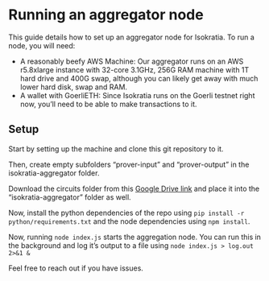 # Running an aggregator node

This guide details how to set up an aggregator node for Isokratia. To run a node, you will need:

- A reasonably beefy AWS Machine: Our aggregator runs on an AWS r5.8xlarge instance with 32-core 3.1GHz, 256G RAM machine with 1T hard drive and 400G swap, although you can likely get away with much lower hard disk, swap and RAM.
- A wallet with GoerliETH: Since Isokratia runs on the Goerli testnet right now, you’ll need to be able to make transactions to it.

## Setup

Start by setting up the machine and clone this git repository to it.

Then, create empty subfolders “prover-input” and “prover-output” in the isokratia-aggregator folder.

Download the circuits folder from this [Google Drive link](https://drive.google.com/drive/folders/1P6SVqZcwCE-yPKb86n6DCVWlxUO5opga?usp=sharing) and place it into the “isokratia-aggregator” folder as well.

Now, install the python dependencies of the repo using `pip install -r python/requirements.txt` and the node dependencies using `npm install`.

Now, running `node index.js` starts the aggregation node. You can run this in the background and log it’s output to a file using `node index.js > log.out 2>&1 &`

Feel free to reach out if you have issues.
